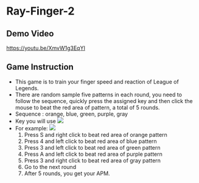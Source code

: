 # Ray-Finger-2
## Demo Video
https://youtu.be/XmvW1g3EqYI
## Game Instruction
* This game is to train your finger speed and reaction of League of Legends.
* There are random sample five patterns in each round, you need to follow the sequence, quickly press the assigned key and then click the mouse to beat the red area of pattern, a total of 5 rounds.
* Sequence : orange, blue, green, purple, gray
* Key you will use
![](https://i.imgur.com/jeUpeKp.jpg)
* For example:
![](https://i.imgur.com/vsXRCOd.png)
    1. Press S and right click to beat red area of orange pattern
    2. Press 4 and left click to beat red area of blue pattern
    3. Press 3 and left click to beat red area of green pattern
    4. Press A and left click to beat red area of purple pattern
    5. Press 3 and right click to beat red area of gray pattern
    6. Go to the next round
    7. After 5 rounds, you get your APM.
